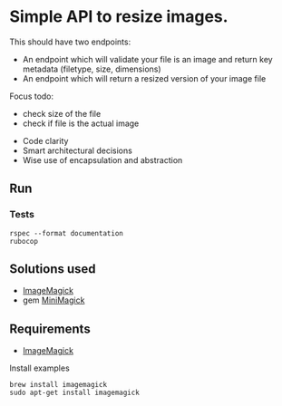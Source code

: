 # Simple API to resize images.

This should have two endpoints:

* An endpoint which will validate your file is an image and return key metadata (filetype, size, dimensions)
* An endpoint which will return a resized version of your image file

Focus todo:

- check size of the file
- check if file is the actual image

* Code clarity
* Smart architectural decisions
* Wise use of encapsulation and abstraction

## Run


### Tests

    rspec --format documentation
    rubocop

## Solutions used

* [ImageMagick](https://imagemagick.org/index.php)
* gem [MiniMagick](https://github.com/minimagick/minimagick)

## Requirements

* [ImageMagick](https://imagemagick.org/index.php)

Install examples

    brew install imagemagick
    sudo apt-get install imagemagick
